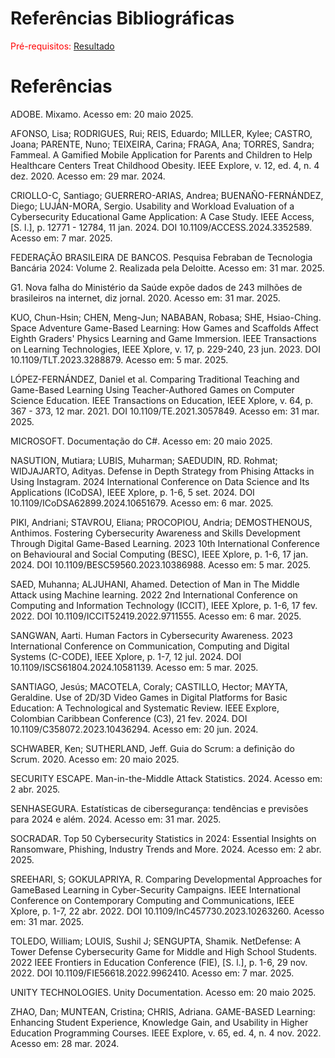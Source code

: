 # Referências Bibliográficas

<span style="color:red">Pré-requisitos: <a href="6-Conclusão.md">Resultado</a></span>

# Referências

ADOBE. Mixamo. Acesso em: 20 maio 2025.

AFONSO, Lisa; RODRIGUES, Rui; REIS, Eduardo; MILLER, Kylee; CASTRO, Joana; PARENTE, Nuno; TEIXEIRA, Carina; FRAGA, Ana; TORRES, Sandra; Fammeal. A Gamified Mobile Application for Parents and Children to Help Healthcare Centers Treat Childhood Obesity. IEEE Explore, v. 12, ed. 4, n. 4 dez. 2020. Acesso em: 29 mar. 2024.

CRIOLLO-C, Santiago; GUERRERO-ARIAS, Andrea; BUENAÑO-FERNÁNDEZ, Diego; LUJÁN-MORA, Sergio. Usability and Workload Evaluation of a Cybersecurity Educational Game Application: A Case Study. IEEE Access, [S. l.], p. 12771 - 12784, 11 jan. 2024. DOI 10.1109/ACCESS.2024.3352589. Acesso em: 7 mar. 2025.

FEDERAÇÃO BRASILEIRA DE BANCOS. Pesquisa Febraban de Tecnologia Bancária 2024: Volume 2. Realizada pela Deloitte. Acesso em: 31 mar. 2025.

G1. Nova falha do Ministério da Saúde expõe dados de 243 milhões de brasileiros na internet, diz jornal. 2020. Acesso em: 31 mar. 2025.

KUO, Chun-Hsin; CHEN, Meng-Jun; NABABAN, Robasa; SHE, Hsiao-Ching. Space Adventure Game-Based Learning: How Games and Scaffolds Affect Eighth Graders' Physics Learning and Game Immersion. IEEE Transactions on Learning Technologies, IEEE Xplore, v. 17, p. 229-240, 23 jun. 2023. DOI 10.1109/TLT.2023.3288879. Acesso em: 5 mar. 2025.

LÓPEZ-FERNÁNDEZ, Daniel et al. Comparing Traditional Teaching and Game-Based Learning Using Teacher-Authored Games on Computer Science Education. IEEE Transactions on Education, IEEE Xplore, v. 64, p. 367 - 373, 12 mar. 2021. DOI 10.1109/TE.2021.3057849. Acesso em: 31 mar. 2025.

MICROSOFT. Documentação do C#. Acesso em: 20 maio 2025.

NASUTION, Mutiara; LUBIS, Muharman; SAEDUDIN, RD. Rohmat; WIDJAJARTO, Adityas. Defense in Depth Strategy from Phising Attacks in Using Instagram. 2024 International Conference on Data Science and Its Applications (ICoDSA), IEEE Xplore, p. 1-6, 5 set. 2024. DOI 10.1109/ICoDSA62899.2024.10651679. Acesso em: 6 mar. 2025.

PIKI, Andriani; STAVROU, Eliana; PROCOPIOU, Andria; DEMOSTHENOUS, Anthimos. Fostering Cybersecurity Awareness and Skills Development Through Digital Game-Based Learning. 2023 10th International Conference on Behavioural and Social Computing (BESC), IEEE Xplore, p. 1-6, 17 jan. 2024. DOI 10.1109/BESC59560.2023.10386988. Acesso em: 5 mar. 2025.

SAED, Muhanna; ALJUHANI, Ahamed. Detection of Man in The Middle Attack using Machine learning. 2022 2nd International Conference on Computing and Information Technology (ICCIT), IEEE Xplore, p. 1-6, 17 fev. 2022. DOI 10.1109/ICCIT52419.2022.9711555. Acesso em: 6 mar. 2025.

SANGWAN, Aarti. Human Factors in Cybersecurity Awareness. 2023 International Conference on Communication, Computing and Digital Systems (C-CODE), IEEE Xplore, p. 1-7, 12 jul. 2024. DOI 10.1109/ISCS61804.2024.10581139. Acesso em: 5 mar. 2025.

SANTIAGO, Jesús; MACOTELA, Coraly; CASTILLO, Hector; MAYTA, Geraldine. Use of 2D/3D Video Games in Digital Platforms for Basic Education: A Technological and Systematic Review. IEEE Explore, Colombian Caribbean Conference (C3), 21 fev. 2024. DOI 10.1109/C358072.2023.10436294. Acesso em: 20 jun. 2024.

SCHWABER, Ken; SUTHERLAND, Jeff. Guia do Scrum: a definição do Scrum. 2020. Acesso em: 20 maio 2025.

SECURITY ESCAPE. Man-in-the-Middle Attack Statistics. 2024. Acesso em: 2 abr. 2025.

SENHASEGURA. Estatísticas de cibersegurança: tendências e previsões para 2024 e além. 2024. Acesso em: 31 mar. 2025.

SOCRADAR. Top 50 Cybersecurity Statistics in 2024: Essential Insights on Ransomware, Phishing, Industry Trends and More. 2024. Acesso em: 2 abr. 2025.

SREEHARI, S; GOKULAPRIYA, R. Comparing Developmental Approaches for GameBased Learning in Cyber-Security Campaigns. IEEE International Conference on Contemporary Computing and Communications, IEEE Xplore, p. 1-7, 22 abr. 2022. DOI 10.1109/InC457730.2023.10263260. Acesso em: 31 mar. 2025.

TOLEDO, William; LOUIS, Sushil J; SENGUPTA, Shamik. NetDefense: A Tower Defense Cybersecurity Game for Middle and High School Students. 2022 IEEE Frontiers in Education Conference (FIE), [S. l.], p. 1-6, 29 nov. 2022. DOI 10.1109/FIE56618.2022.9962410. Acesso em: 7 mar. 2025.

UNITY TECHNOLOGIES. Unity Documentation. Acesso em: 20 maio 2025.

ZHAO, Dan; MUNTEAN, Cristina; CHRIS, Adriana. GAME-BASED Learning: Enhancing Student Experience, Knowledge Gain, and Usability in Higher Education Programming Courses. IEEE Explore, v. 65, ed. 4, n. 4 nov. 2022. Acesso em: 28 mar. 2024.


